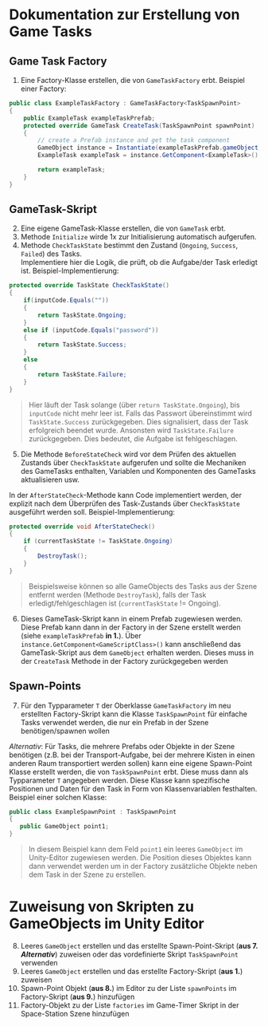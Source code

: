 # Dokumentation zur Erstellung von Game Tasks

## Game Task Factory

1. Eine Factory-Klasse erstellen, die von `GameTaskFactory` erbt. Beispiel einer Factory:
```csharp 
public class ExampleTaskFactory : GameTaskFactory<TaskSpawnPoint>
{
    public ExampleTask exampleTaskPrefab;
    protected override GameTask CreateTask(TaskSpawnPoint spawnPoint)
    {
        // create a Prefab instance and get the task component
        GameObject instance = Instantiate(exampleTaskPrefab.gameObject, spawnPoint.GetSpawnPosition(), Quaternion.identity);
        ExampleTask exampleTask = instance.GetComponent<ExampleTask>();

        return exampleTask;
    }
}
```
## GameTask-Skript
2. Eine eigene GameTask-Klasse erstellen, die von `GameTask` erbt. 
3. Methode `Initialize` wirde 1x zur Initialisierung automatisch aufgerufen.
4. Methode `CheckTaskState` bestimmt den Zustand (`Ongoing`, `Success`, `Failed`) des Tasks.  
Implementiere hier die Logik, die prüft, ob die Aufgabe/der Task erledigt ist.
Beispiel-Implementierung: 
```csharp 
protected override TaskState CheckTaskState()
{
    if(inputCode.Equals(""))
    {
        return TaskState.Ongoing;
    } 
    else if (inputCode.Equals("password"))
    {
        return TaskState.Success;
    } 
    else 
    {
        return TaskState.Failure;    
    }
}
```
> Hier läuft der Task solange (über `return TaskState.Ongoing`), bis `inputCode` nicht mehr leer ist.
> Falls das Passwort übereinstimmt wird `TaskState.Success` zurückgegeben. Dies signalisiert, dass der Task erfolgreich beendet wurde.
> Ansonsten wird `TaskState.Failure` zurückgegeben. Dies bedeutet, die Aufgabe ist fehlgeschlagen.
5. Die Methode `BeforeStateCheck` wird vor dem Prüfen des aktuellen Zustands über `CheckTaskState` aufgerufen und sollte die Mechaniken 
des GameTasks enthalten, Variablen und Komponenten des GameTasks aktualisieren usw. 

In der `AfterStateCheck`-Methode kann Code implementiert werden, der explizit nach dem Überprüfen des Task-Zustands über `CheckTaskState` ausgeführt werden soll. Beispiel-Implementierung:
```csharp
protected override void AfterStateCheck()
{
    if (currentTaskState != TaskState.Ongoing)
    {
        DestroyTask();
    }
}
```
> Beispielsweise können so alle GameObjects des Tasks aus der Szene entfernt werden (Methode `DestroyTask`), falls der Task erledigt/fehlgeschlagen ist (`currentTaskState` != Ongoing).
6. Dieses GameTask-Skript kann in einem Prefab zugewiesen werden. Diese Prefab kann dann in der Factory in der Szene erstellt werden (siehe `exampleTaskPrefab` **in 1.**).
Über `instance.GetComponent<GameScriptClass>()` kann anschließend das GameTask-Skript aus dem `GameObject` erhalten werden. Dieses muss in der `CreateTask` Methode in der Factory zurückgegeben werden
## Spawn-Points
7. Für den Typparameter `T` der Oberklasse `GameTaskFactory` im neu erstellten Factory-Skript kann die Klasse 
`TaskSpawnPoint` für einfache Tasks verwendet werden, die nur ein Prefab in der Szene benötigen/spawnen wollen

_Alternativ_: Für Tasks, die mehrere Prefabs oder Objekte in der Szene benötigen (z.B. bei der Transport-Aufgabe, bei der mehrere 
Kisten in einen anderen Raum transportiert werden sollen) kann eine eigene Spawn-Point Klasse erstellt werden, die von 
`TaskSpawnPoint` erbt. Diese muss dann als Typparameter `T` angegeben werden. Diese Klasse kann spezifische Positionen und 
Daten für den Task in Form von Klassenvariablen festhalten. Beispiel einer solchen Klasse:
```csharp 
public class ExampleSpawnPoint : TaskSpawnPoint
{
   public GameObject point1;
}
```
> In diesem Beispiel kann dem Feld `point1` ein leeres `GameObject` im Unity-Editor zugewiesen werden. Die Position dieses 
> Objektes kann dann verwendet werden um in der Factory zusätzliche Objekte neben dem Task in der Szene zu erstellen.

# Zuweisung von Skripten zu GameObjects im Unity Editor
8. Leeres `GameObject` erstellen und das erstellte Spawn-Point-Skript (**aus 7. _Alternativ_**) zuweisen oder das vordefinierte Skript `TaskSpawnPoint`
verwenden
9. Leeres `GameObject` erstellen und das erstellte Factory-Skript (**aus 1.**) zuweisen
10. Spawn-Point Objekt (**aus 8.**) im Editor zu der Liste `spawnPoints` im Factory-Skript (**aus 9.**) hinzufügen
11. Factory-Objekt zu der Liste `factories` im Game-Timer Skript in der Space-Station Szene hinzufügen